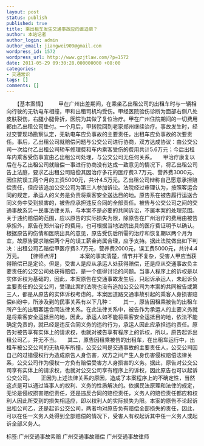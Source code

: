```yaml
---
layout: post
status: publish
published: true
title: 乘出租车发生交通事故应向谁追偿？
author: 本站记者
author_login: admin
author_email: jiangwei909@gmail.com
wordpress_id: 1572
wordpress_url: http://www.gzjtlaw.com/?p=1572
date: 2011-05-29 09:30:28.000000000 +08:00
categories:
- 交通常识
tags: []
comments: []
---
```

　　【基本案情】 　　甲在广州出差期间，在乘坐乙出租公司的出租车时与一辆相向行驶的无轨电车相撞，甲和出租司机均受伤。甲经医院验伤诊断为面部右侧八处皮肤裂伤，右腿小腿骨折，医院为其做了复位治疗。甲在广州住院期间的一切费用都由乙出租公司垫付。一个月后，甲转院回到老家郑州继续治疗。事故发生时，经过交警现场勘察认定，无轨电车应负事故的主要责任，出租车应负事故的次要责任。事后，乙出租公司就赔偿问题与公交公司进行协商，双方达成协议：由公交公司一次给付乙出租公司轿车修理费和车内乘客受伤的费用共计5.6万元；今后出租车内乘客受伤事宜由乙出租公司处理，与公交公司无任何关系。　　甲治疗康复以后在与乙出租公司就赔偿一事进行协商没有达成一致意见的情况下，将乙出租公司告上法庭，要求乙出租公司赔偿其因治疗多花的医疗费3.7万元、营养费3000元、因住院误工两个月的工资5000元，共计4.5万元。乙出租公司辩称自己愿意承担赔偿责任，但应该追加公交公司为第三人参加诉讼。法院经过审理认为，按照客运合同的规定，承运人的义务是负责将乘客安全送达目的地。原告系在被告履行运送合同义务中受到损害的，被告应承担违反合同的全部责任。被告与公交公司之间的交通事故系另一民事法律关系，与本案不是必要的共同诉讼，不属本案的处理范围。关于违约赔偿的范围，应以原告的实际损失为限，除原告在广州治疗的费用由被告承担外，原告在郑州治疗的费用，也可根据当地法院出具的医疗费证明予以确认。根据原告的伤情和医院出具的意见，原告受伤后所需的治疗和恢复期以两个月为宜，故原告要求赔偿两个月的误工薪金尚属合理，应予支持。据此法院做出如下判决：出租公司乙赔偿甲医疗费3.7万元，营养费2000元，误工费5000元，共计4.4万元。　　【律师点评】　　 　　本案的事实清楚，情节并不复杂，受害人甲应当获得赔偿已是定论。但是，受害人是应从承运人处获得赔偿，还是应从交通事故负主要责任的公交公司处获得赔偿，是一个值得讨论的问题。当事人程序上的诉权是以实体诉权为基础的，因此，本案原告在交通事故发生后，只起诉承运人，未起诉负主要责任的公交公司，受理此案的法院也没有追加公交公司为本案的共同被告或第三人，都是从原告的实体诉权考虑的。本案因道路交通事故引起的乘客人身损害赔偿纠纷中，所涉及到的民事关系有以下几种：　　其一，原告因租乘被告的出租车所产生的出租客运合同法律关系。在此法律关系中，被告作为承运人的主要义务就是将乘客安全运抵目的地，因此，承运人如不能将乘客安全运抵目的地，依法不能确定免责的，就已经是违反合同义务的违约行为，承运人因此应承担违约责任。原告对被告享有实体上的请求权，也就对被告享有程序上的诉权，所以，原告起诉出租公司乙，并无不当。　　其二，原告因租乘被告的出租车，在出租车运行中，出租车被公交公司的无轨电车所撞，公交公司是交通事故的主要责任人，公交公司因自己的过错侵权行为造成原告人身伤害，双方之间产生人身伤害侵权赔偿法律关系，公交公司作为侵权一方负有赔偿受害方人身损害的义务。据此，原告对公交公司享有实体上的请求权，也就对公交公司享有程序上的诉权，因此原告也可以起诉公交公司。　　正因为上述法律关系的原因，造成了本案程序上的不确定性，当然这点是可以通过当事人的权利、义务的性质解决的。依据民法原理和法律的规定，无论是侵权损害赔偿责任，还是违反合同的赔偿责任，义务人的赔偿责任都应和权利人因此所受到的损失相适应，即以权利人的实际损失为限。本案的原告不论起诉出租公司乙，还是起诉公交公司，两者均对原告负有赔偿全部损失的责任，因此，可以在任一义务人处得到全部赔偿的情况下，受害人有权起诉其中任一义务人或起诉全部义务人。　　标签:广州交通事故索赔 广州交通事故赔偿 广州交通事故律师
